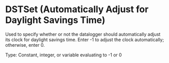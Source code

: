 # DSTSet (Automatically Adjust for Daylight Savings Time)

Used to specify whether or not the datalogger should automatically adjust its clock for daylight savings time. Enter -1 to adjust the clock automatically; otherwise, enter 0.

Type: Constant, integer, or variable evaluating to -1 or 0
